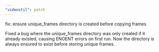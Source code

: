 ```yaml
---
"videostil": patch
---
```


fix: ensure unique_frames directory is created before copying frames

Fixed a bug where the unique_frames directory was only created if it already existed, causing ENOENT errors on first run. Now the directory is always ensured to exist before storing unique frames.
